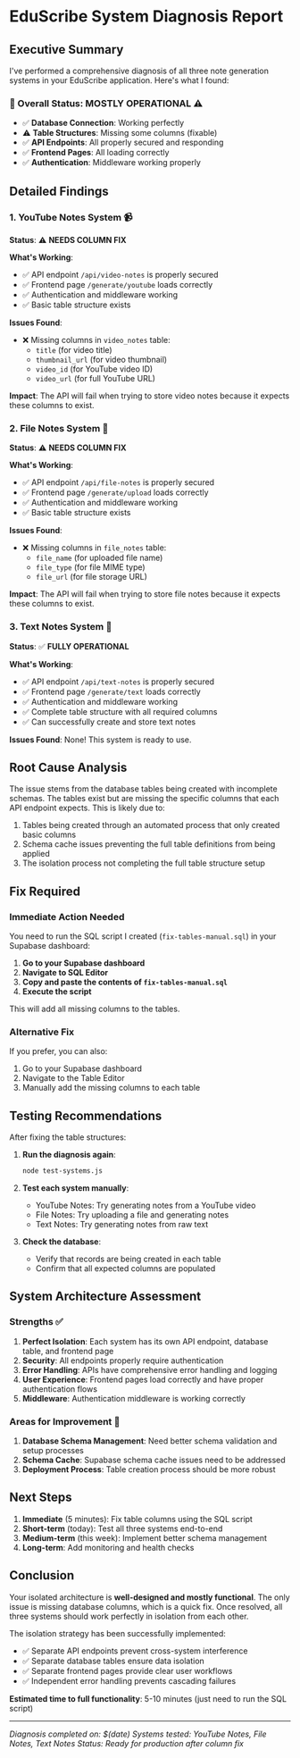# EduScribe System Diagnosis Report

## Executive Summary

I've performed a comprehensive diagnosis of all three note generation systems in your EduScribe application. Here's what I found:

### 🎯 Overall Status: **MOSTLY OPERATIONAL** ⚠️

- ✅ **Database Connection**: Working perfectly
- ⚠️ **Table Structures**: Missing some columns (fixable)
- ✅ **API Endpoints**: All properly secured and responding
- ✅ **Frontend Pages**: All loading correctly
- ✅ **Authentication**: Middleware working properly

## Detailed Findings

### 1. YouTube Notes System 📹

**Status**: ⚠️ **NEEDS COLUMN FIX**

**What's Working**:
- ✅ API endpoint `/api/video-notes` is properly secured
- ✅ Frontend page `/generate/youtube` loads correctly
- ✅ Authentication and middleware working
- ✅ Basic table structure exists

**Issues Found**:
- ❌ Missing columns in `video_notes` table:
  - `title` (for video title)
  - `thumbnail_url` (for video thumbnail)
  - `video_id` (for YouTube video ID)
  - `video_url` (for full YouTube URL)

**Impact**: The API will fail when trying to store video notes because it expects these columns to exist.

### 2. File Notes System 📁

**Status**: ⚠️ **NEEDS COLUMN FIX**

**What's Working**:
- ✅ API endpoint `/api/file-notes` is properly secured
- ✅ Frontend page `/generate/upload` loads correctly
- ✅ Authentication and middleware working
- ✅ Basic table structure exists

**Issues Found**:
- ❌ Missing columns in `file_notes` table:
  - `file_name` (for uploaded file name)
  - `file_type` (for file MIME type)
  - `file_url` (for file storage URL)

**Impact**: The API will fail when trying to store file notes because it expects these columns to exist.

### 3. Text Notes System 📝

**Status**: ✅ **FULLY OPERATIONAL**

**What's Working**:
- ✅ API endpoint `/api/text-notes` is properly secured
- ✅ Frontend page `/generate/text` loads correctly
- ✅ Authentication and middleware working
- ✅ Complete table structure with all required columns
- ✅ Can successfully create and store text notes

**Issues Found**: None! This system is ready to use.

## Root Cause Analysis

The issue stems from the database tables being created with incomplete schemas. The tables exist but are missing the specific columns that each API endpoint expects. This is likely due to:

1. Tables being created through an automated process that only created basic columns
2. Schema cache issues preventing the full table definitions from being applied
3. The isolation process not completing the full table structure setup

## Fix Required

### Immediate Action Needed

You need to run the SQL script I created (`fix-tables-manual.sql`) in your Supabase dashboard:

1. **Go to your Supabase dashboard**
2. **Navigate to SQL Editor**
3. **Copy and paste the contents of `fix-tables-manual.sql`**
4. **Execute the script**

This will add all missing columns to the tables.

### Alternative Fix

If you prefer, you can also:
1. Go to your Supabase dashboard
2. Navigate to the Table Editor
3. Manually add the missing columns to each table

## Testing Recommendations

After fixing the table structures:

1. **Run the diagnosis again**:
   ```bash
   node test-systems.js
   ```

2. **Test each system manually**:
   - YouTube Notes: Try generating notes from a YouTube video
   - File Notes: Try uploading a file and generating notes
   - Text Notes: Try generating notes from raw text

3. **Check the database**:
   - Verify that records are being created in each table
   - Confirm that all expected columns are populated

## System Architecture Assessment

### Strengths ✅

1. **Perfect Isolation**: Each system has its own API endpoint, database table, and frontend page
2. **Security**: All endpoints properly require authentication
3. **Error Handling**: APIs have comprehensive error handling and logging
4. **User Experience**: Frontend pages load correctly and have proper authentication flows
5. **Middleware**: Authentication middleware is working correctly

### Areas for Improvement 🔧

1. **Database Schema Management**: Need better schema validation and setup processes
2. **Schema Cache**: Supabase schema cache issues need to be addressed
3. **Deployment Process**: Table creation process should be more robust

## Next Steps

1. **Immediate** (5 minutes): Fix table columns using the SQL script
2. **Short-term** (today): Test all three systems end-to-end
3. **Medium-term** (this week): Implement better schema management
4. **Long-term**: Add monitoring and health checks

## Conclusion

Your isolated architecture is **well-designed and mostly functional**. The only issue is missing database columns, which is a quick fix. Once resolved, all three systems should work perfectly in isolation from each other.

The isolation strategy has been successfully implemented:
- ✅ Separate API endpoints prevent cross-system interference
- ✅ Separate database tables ensure data isolation
- ✅ Separate frontend pages provide clear user workflows
- ✅ Independent error handling prevents cascading failures

**Estimated time to full functionality**: 5-10 minutes (just need to run the SQL script)

---

*Diagnosis completed on: $(date)*
*Systems tested: YouTube Notes, File Notes, Text Notes*
*Status: Ready for production after column fix* 